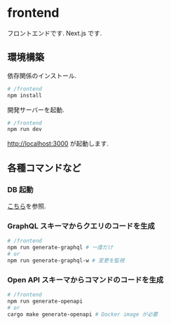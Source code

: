 # frontend

フロントエンドです. Next.js です.

## 環境構築

依存関係のインストール.

```bash
# /frontend
npm install
```

開発サーバーを起動.

```bash
# /frontend
npm run dev
```

[http://localhost:3000](http://localhost:3000) が起動します.

## 各種コマンドなど

### DB 起動

[こちら](../backend/README.md)を参照.

### GraphQL スキーマからクエリのコードを生成

```bash
# /frontend
npm run generate-graphql # 一度だけ
# or
npm run generate-graphql-w # 変更を監視
```

### Open API スキーマからコマンドのコードを生成

```bash
# /frontend
npm run generate-openapi
# or
cargo make generate-openapi # Docker image が必要
```
